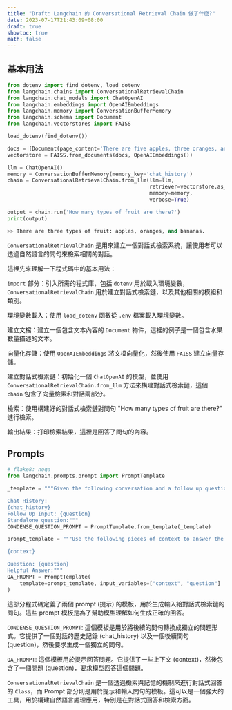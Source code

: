 ```yaml
---
title: "Draft: Langchain 的 Conversational Retrieval Chain 做了什麼?"
date: 2023-07-17T21:43:09+08:00
draft: true
showtoc: true
math: false
---
```


## 基本用法

```python
from dotenv import find_dotenv, load_dotenv
from langchain.chains import ConversationalRetrievalChain
from langchain.chat_models import ChatOpenAI
from langchain.embeddings import OpenAIEmbeddings
from langchain.memory import ConversationBufferMemory
from langchain.schema import Document
from langchain.vectorstores import FAISS

load_dotenv(find_dotenv())

docs = [Document(page_content='There are five apples, three oranges, and two bananas.')]
vectorstore = FAISS.from_documents(docs, OpenAIEmbeddings())

llm = ChatOpenAI()
memory = ConversationBufferMemory(memory_key='chat_history')
chain = ConversationalRetrievalChain.from_llm(llm=llm,
                                              retriever=vectorstore.as_retriever(),
                                              memory=memory,
                                              verbose=True)

output = chain.run('How many types of fruit are there?')
print(output)

>> There are three types of fruit: apples, oranges, and bananas.
```

`ConversationalRetrievalChain` 是用來建立一個對話式檢索系統，讓使用者可以透過自然語言的問句來檢索相關的對話。

這裡先來理解一下程式碼中的基本用法：

`import` 部分：引入所需的程式庫，包括 `dotenv` 用於載入環境變數，`ConversationalRetrievalChain` 用於建立對話式檢索鏈，以及其他相關的模組和類別。

環境變數載入：使用 `load_dotenv` 函數從 `.env` 檔案載入環境變數。

建立文檔：建立一個包含文本內容的 `Document` 物件，這裡的例子是一個包含水果數量描述的文本。

向量化存儲：使用 `OpenAIEmbeddings` 將文檔向量化，然後使用 `FAISS` 建立向量存儲。

建立對話式檢索鏈：初始化一個 `ChatOpenAI` 的模型，並使用`ConversationalRetrievalChain.from_llm` 方法來構建對話式檢索鏈，這個 `chain` 包含了向量檢索和對話兩部分。

檢索：使用構建好的對話式檢索鏈對問句 "How many types of fruit are there?" 進行檢索。

輸出結果：打印檢索結果，這裡是回答了問句的內容。

## Prompts

```python
# flake8: noqa
from langchain.prompts.prompt import PromptTemplate

_template = """Given the following conversation and a follow up question, rephrase the follow up question to be a standalone question, in its original language.

Chat History:
{chat_history}
Follow Up Input: {question}
Standalone question:"""
CONDENSE_QUESTION_PROMPT = PromptTemplate.from_template(_template)

prompt_template = """Use the following pieces of context to answer the question at the end. If you don't know the answer, just say that you don't know, don't try to make up an answer.

{context}

Question: {question}
Helpful Answer:"""
QA_PROMPT = PromptTemplate(
    template=prompt_template, input_variables=["context", "question"]
)

```

這部分程式碼定義了兩個 prompt (提示) 的模板，用於生成輸入給對話式檢索鏈的問句。這些 prompt 模板是為了幫助模型理解如何生成正確的回答。

`CONDENSE_QUESTION_PROMPT`: 這個模板是用於將後續的問句轉換成獨立的問題形式。它提供了一個對話的歷史記錄 (chat_history) 以及一個後續問句 (question)，然後要求生成一個獨立的問句。

`QA_PROMPT`: 這個模板用於提示回答問題。它提供了一些上下文 (context)，然後包含了一個問題 (question)，要求模型回答這個問題。

`ConversationalRetrievalChain` 是一個透過檢索與記憶的機制來進行對話式回答的 `Class`，而 Prompt 部分則是用於提示和輸入問句的模板。這可以是一個強大的工具，用於構建自然語言處理應用，特別是在對話式回答和檢索方面。
